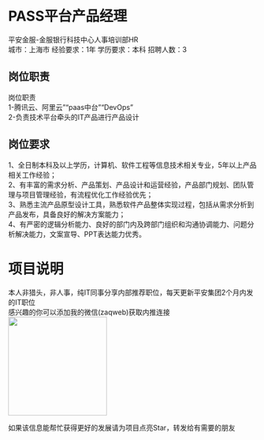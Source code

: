 # PASS平台产品经理
平安金服-金服银行科技中心人事培训部HR  
城市：上海市 经验要求：1年 学历要求：本科  招聘人数：3

## 岗位职责
岗位职责   
1-腾讯云、阿里云”“paas中台”“DevOps”   
2-负责技术平台牵头的IT产品进行产品设计

## 岗位要求
1、全日制本科及以上学历，计算机、软件工程等信息技术相关专业，5年以上产品相关工作经验；   
2、有丰富的需求分析、产品策划、产品设计和运营经验，产品部门规划、团队管理与项目管理经验，有流程优化工作经验优先；   
3、熟悉主流产品原型设计工具，熟悉软件产品整体实现过程，包括从需求分析到产品发布，具备良好的解决方案能力；   
4、有严密的逻辑分析能力、良好的部门内及跨部门组织和沟通协调能力、问题分析解决能力，文案宣导、PPT表达能力优秀。

# 项目说明

本人非猎头，非人事，纯IT同事分享内部推荐职位，每天更新平安集团2个月内发的IT职位  
感兴趣的你可以添加我的微信(zaqweb)获取内推连接  
<img src="https://github.com/zaqweb/PA-IT-JOBS/blob/master/WechatICode.jpeg"  height="200" width="200">

如果该信息能帮忙获得更好的发展请为项目点亮Star，转发给有需要的朋友




